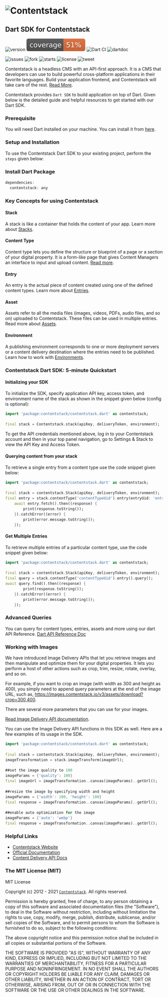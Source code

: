 
# ![Contentstack](https://www.contentstack.com/docs/static/images/contentstack.png)

## Dart SDK for Contentstack

![version](https://img.shields.io/github/v/release/contentstack/contentstack-dart)
![Coverage](https://raw.githubusercontent.com/contentstack/contentstack-dart/ae680c33d9efe68938bde585f72b12cca442c7a7/coverage_badge.svg)
![Dart CI](https://github.com/contentstack/contentstack-dart/workflows/Dart%20CI/badge.svg)
![dartdoc](https://img.shields.io/badge/dartdoc-latest-<green>.svg)

![issues](https://img.shields.io/github/issues/contentstack/contentstack-dart)
![fork](https://img.shields.io/github/forks/contentstack/contentstack-dart)
![starts](https://img.shields.io/github/stars/contentstack/contentstack-dart)
![license](https://img.shields.io/github/license/contentstack/contentstack-dart)
![tweet](https://img.shields.io/twitter/url?url=https%3A%2F%2Fgithub.com%2Fcontentstack%2Fcontentstack-dart%2Ftree%2Fdevelopment)

Contentstack is a headless CMS with an API-first approach.
It is a CMS that developers can use to build powerful cross-platform applications
in their favorite languages. Build your application frontend, and Contentstack will
take care of the rest.
[Read More](https://www.contentstack.com/).

Contentstack provides `Dart SDK` to build application on top of Dart.
Given below is the detailed guide and helpful resources to get started with our Dart SDK.

### Prerequisite

You will need Dart installed on your machine.
You can install it from [here](https://dart.dev/get-dart).

### Setup and Installation

To use the Contentstack Dart SDK to your existing project, perform the `steps` given below:

### **Install Dart Package**

```Dart
dependencies:
  contentstack: any
```

### Key Concepts for using Contentstack

#### Stack

A stack is like a container that holds the content of your app.
Learn more about [Stacks](https://www.contentstack.com/docs/developers/set-up-stack/about-stack/).

#### Content Type

Content type lets you define the structure or blueprint of a page or a section of your digital property.
It is a form-like page that gives Content Managers an interface to input and upload content.
[Read more](https://www.contentstack.com/docs/developers/apis/content-delivery-api/#content-types).

#### Entry

An entry is the actual piece of content created using one of the defined content types.
Learn more about [Entries](https://www.contentstack.com/docs/developers/apis/content-delivery-api/#entries).

#### Asset

Assets refer to all the media files (images, videos, PDFs, audio files, and so on) uploaded to Contentstack.
These files can be used in multiple entries.
Read more about [Assets](https://www.contentstack.com/docs/developers/apis/content-delivery-api/#assets).

#### Environment

A publishing environment corresponds to one or more deployment servers or a content delivery
destination where the entries need to be published.
Learn how to work with [Environments](https://www.contentstack.com/docs/developers/set-up-environments/about-environments/).

### Contentstack Dart SDK: 5-minute Quickstart

#### __Initializing your SDK__

To initialize the SDK, specify application  API key, access token, and environment name of the stack
as shown in the snippet given below (config is optional):

```dart
import 'package:contentstack/contentstack.dart' as contentstack;

final stack = Contentstack.stack(apiKey, deliveryToken, environment);
```

To get the API credentials mentioned above, log in to your Contentstack account and then in your
top panel navigation, go to Settings & Stack to view the API Key and Access Token.

#### Querying content from your stack

To retrieve a single entry from a content type use the code snippet given below:

```dart
import 'package:contentstack/contentstack.dart' as contentstack;

final stack = contentstack.Stack(apiKey, deliveryToken, environment);
final entry = stack.contentType('contentTypeUid').entry(entryUid: 'entryUid');
    await entry.fetch().then((response) {
        print(response.toString());
    }).catchError((error) {
        print(error.message.toString());
    });
```

#### Get Multiple Entries

To retrieve multiple entries of a particular content type, use the code snippet given below:

```dart
import 'package:contentstack/contentstack.dart' as contentstack;

final stack = contentstack.Stack(apiKey, deliveryToken, environment);
final query = stack.contentType('contentTypeUid').entry().query();
await query.find().then((response) {
        print(response.toString());
    }).catchError((error) {
        print(error.message.toString());
    });
```

### Advanced Queries

You can query for content types, entries, assets and more using our dart API Reference.
[Dart API Reference Doc](https://www.contentstack.com/docs/platforms/dart/api-reference/)

### Working with Images

We have introduced Image Delivery APIs that let you retrieve images and then manipulate and optimize
them for your digital properties. It lets you perform a host of other actions such as crop, trim,
resize, rotate, overlay, and so on.

For example, if you want to crop an image (with width as 300 and height as 400), you simply need to
append query parameters at the end of the image URL,
such as, <https://images.contentstack.io/v3/assets/download?crop=300,400>.

There are several more parameters that you can use for your images.

[Read Image Delivery API documentation](https://www.contentstack.com/docs/developers/apis/image-delivery-api/).

You can use the Image Delivery API functions in this SDK as well. Here are a few examples of its usage in the SDK.

```dart
import 'package:contentstack/contentstack.dart' as contentstack;

final stack = contentstack.Stack(apiKey, deliveryToken, environment);
imageTransformation = stack.imageTransform(imageUrl);

##set the image quality to 100
imageParams = {'quality': 100}
final imageUrl = imageTransformation..canvas(imageParams)..getUrl();

##resize the image by specifying width and height
imageParams = {'width': 100, 'height': 100}
final response = imageTransformation..canvas(imageParams)..getUrl();

##enable auto optimization for the image
imageParams = {'auto': 'webp'}
final response = imageTransformation..canvas(imageParams)..getUrl();
```

### Helpful Links

- [Contentstack Website](https://www.contentstack.com)
- [Official Documentation](https://contentstack.com/docs)
- [Content Delivery API Docs](https://www.contentstack.com/docs/developers/apis/content-delivery-api/)

### The MIT License (MIT)

MIT License

Copyright (c) 2012 - 2021
[`Contentstack`](https://www.contentstack.com/). All rights reserved.

Permission is hereby granted, free of charge, to any person obtaining a copy
of this software and associated documentation files (the "Software"), to deal
in the Software without restriction, including without limitation the rights
to use, copy, modify, merge, publish, distribute, sublicense, and/or sell
copies of the Software, and to permit persons to whom the Software is
furnished to do so, subject to the following conditions:

The above copyright notice and this permission notice shall be included in all
copies or substantial portions of the Software.

THE SOFTWARE IS PROVIDED "AS IS", WITHOUT WARRANTY OF ANY KIND, EXPRESS OR
IMPLIED, INCLUDING BUT NOT LIMITED TO THE WARRANTIES OF MERCHANTABILITY,
FITNESS FOR A PARTICULAR PURPOSE AND NONINFRINGEMENT. IN NO EVENT SHALL THE
AUTHORS OR COPYRIGHT HOLDERS BE LIABLE FOR ANY CLAIM, DAMAGES OR OTHER
LIABILITY, WHETHER IN AN ACTION OF CONTRACT, TORT OR OTHERWISE, ARISING FROM,
OUT OF OR IN CONNECTION WITH THE SOFTWARE OR THE USE OR OTHER DEALINGS IN THE
SOFTWARE.
